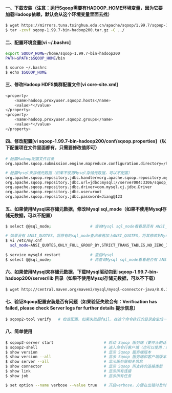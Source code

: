 #### 一、下载安装（注意：运行Sqoop需要有HADOOP_HOME环境变量，因为它要加载Hadoop依赖，默认会从这个环境变量里面去找）
```bash
$ wget https://mirrors.tuna.tsinghua.edu.cn/apache/sqoop/1.99.7/sqoop-1.99.7-bin-hadoop200.tar.gz # 下载安装包
$ tar -zxvf sqoop-1.99.7-bin-hadoop200.tar.gz -C ../                                              # 解压到上层目录
```

#### 二、配置环境变量[vi ~/.bashrc]
```bash
export SQOOP_HOME=/home/sqoop-1.99.7-bin-hadoop200
PATH=$PATH:$SQOOP_HOME/bin                                                                        # linux以 : 号隔开，windows以 ; 号隔开

$ source ~/.bashrc                                                                                # （系统重读配置）在各个机器上执行使配置文件生效（实验：敲个beel然后按Tab键，如果补全了说明配置成功了）
$ echo $SQOOP_HOME                                                                                # 查看是否能获取到环境变量的值
```

#### 三、修改Hadoop HDFS集群配置文件[vi core-site.xml]
```bash
<property>
    <name>hadoop.proxyuser.sqoop2.hosts</name>
    <value>*</value>
</property>
<property>
    <name>hadoop.proxyuser.sqoop2.groups</name>
    <value>*</value>
</property>
```
#### 四、修改配置[vi sqoop-1.99.7-bin-hadoop200/conf/sqoop.properties]（以下配置项在文件里面都有，只需要修改值即可）
```bash
# 配置Hadoop配置文件目录
org.apache.sqoop.submission.engine.mapreduce.configuration.directory=/home/hadoop-3.2.0/etc/hadoop

# 配置Mysql来存储元数据（如果不使用Mysql存储元数据，可以不配置）
org.apache.sqoop.repository.jdbc.handler=org.apache.sqoop.repository.mysql.MySqlRepositoryHandler
org.apache.sqoop.repository.jdbc.url=jdbc:mysql://server004:3306/sqoop_remote?createDatabaseIfNotExist=true
org.apache.sqoop.repository.jdbc.driver=com.mysql.cj.jdbc.Driver
org.apache.sqoop.repository.jdbc.user=root
org.apache.sqoop.repository.jdbc.password=Jiang@123
```

#### 五、如果使用Mysql来存储元数据，修改Mysql sql_mode（如果不使用Mysql存储元数据，可以不配置）
```bash
$ select @@sql_mode;                 # 查询Mysql sql_mode看看是否有 ANSI_QUOTES

# 如果没有 ANSI_QUOTES，将原有的sql_mode查出来再加上ANSI_QUOTES，将其修改到Mysql配置文件，示例如下：
$ vi /etc/my.cnf
  sql_mode=ANSI_QUOTES,ONLY_FULL_GROUP_BY,STRICT_TRANS_TABLES,NO_ZERO_IN_DATE,NO_ZERO_DATE,ERROR_FOR_DIVISION_BY_ZERO,NO_ENGINE_SUBSTITUTION
  
$ service mysqld restart             # 重启Mysql  
$ select @@sql_mode;                 # 再查询Mysql sql_mode看看是否有 ANSI_QUOTES
```

#### 六、如果使用Mysql来存储元数据，下载Mysql驱动包到 sqoop-1.99.7-bin-hadoop200/server/lib 目录（如果不使用Mysql存储元数据，可以不下载）
```bash
$ wget http://central.maven.org/maven2/mysql/mysql-connector-java/8.0.15/mysql-connector-java-8.0.15.jar
```
#### 七、验证Sqoop配置安装是否有问题（如果验证失败会有：Verification has failed, please check Server logs for further details 提示信息）
```bash
$ sqoop2-tool verify   # 检查配置，如果失败报fail，在这个命令执行的目录会生成一个@LOGDIR@目录，里面有个错误信息文件sqoop.log，打开看看是哪里错了。如果成功会有Verification was successful提示，且会自动创建名为SQOOP的数据库，
```

#### 八、简单使用
```bash
$ sqoop2-server start                      # 启动 Sqoop 服务端（要停止的话使用：sqoop2-server stop）
$ sqoop2-shell                             # 进入命令行客户端（也可以使用：sqoop.sh client 命令）
$ show version                             # 显示 Sqoop 服务端版本
$ show version --all                       # 显示 Sqoop 服务端和客户端版本
$ show server --all                        # 显示服务器相关信息
$ show connector                           # 显示 Sqoop 所支持的连接类型
$ show link                                # 显示所有连接
$ show job                                 # 显示所有任务

$ set option --name verbose --value true   # 开启verbose，方便在出错时及时查错
```
